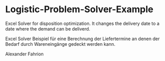 # Logistic-Problem-Solver-Example
Excel Solver for disposition optimization. It changes the delivery date to a date where the demand can be deliverd.

Excel Solver Beispiel für eine Berechnung der Liefertermine an denen der Bedarf durch Wareneingänge gedeckt werden kann.

Alexander Fahrion
